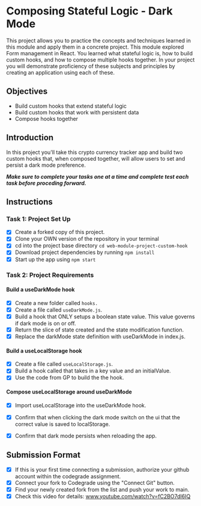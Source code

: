 # Composing Stateful Logic - Dark Mode

This project allows you to practice the concepts and techniques learned in this module and apply them in a concrete project. This module explored Form management in React. You learned what stateful logic is, how to build custom hooks, and how to compose multiple hooks together. In your project you will demonstrate proficiency of these subjects and principles by creating an application using each of these.


## Objectives
- Build custom hooks that extend stateful logic
- Build custom hooks that work with persistent data
- Compose hooks together

## Introduction
In this project you'll take this crypto currency tracker app and build two custom hooks that, when composed together, will allow users to set and persist a dark mode preference.

***Make sure to complete your tasks one at a time and complete test each task before proceding forward.***

## Instructions
### Task 1: Project Set Up
* [X] Create a forked copy of this project.
* [X] Clone your OWN version of the repository in your terminal
* [X] cd into the project base directory `cd web-module-project-custom-hook`
* [X] Download project dependencies by running `npm install`
* [X] Start up the app using `npm start`

### Task 2: Project Requirements
#### Build a useDarkMode hook
* [X] Create a new folder called `hooks.`
* [X] Create a file called `useDarkMode.js`.
* [X] Build a hook that ONLY setups a boolean state value. This value governs if dark mode is on or off.
* [X] Return the slice of state created and the state modification function.
* [X] Replace the darkMode state definition with useDarkMode in index.js.

#### Build a useLocalStorage hook
* [X] Create a file called `useLocalStorage.js`.
* [X] Build a hook called that takes in a key value and an initialValue.
* [X] Use the code from GP to build the the hook.

#### Compose useLocalStorage around useDarkMode
* [X] Import useLocalStorage into the useDarkMode hook.
* [X] Confirm that when clicking the dark mode switch on the ui that the correct value is saved to localStorage.
* [X] Confirm that dark mode persists when reloading the app.



## Submission Format
- [X] If this is your first time connecting a submission, authorize your github account within the codegrade assignment.
- [X] Connect your fork to Codegrade using the "Connect Git" button.
- [X] Find your newly created fork from the list and push your work to main.
- [X] Check this video for details: www.youtube.com/watch?v=fC2BO7dI6IQ
